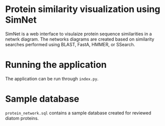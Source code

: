 # Protein similarity visualization using SimNet
SimNet is a web interface to visulaize protein sequence similarities in a netwrk diagram. The networks diagrams are created based on similarity searches performed using BLAST, FastA, HMMER, or SSearch. 

# Running the application
The application can be run through `index.py`.

# Sample database
`protein_network.sql` contains a sample database created for reviewed diatom proteins.
